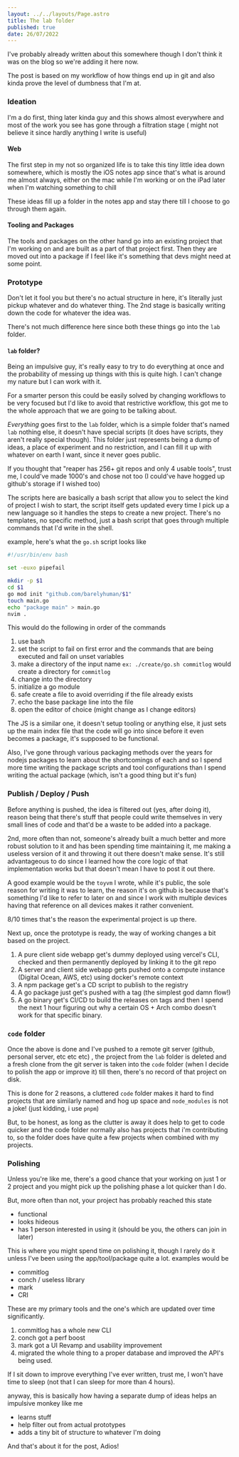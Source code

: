 ```yaml
---
layout: ../../layouts/Page.astro
title: The lab folder
published: true
date: 26/07/2022
---
```


I've probably already written about this somewhere though I don't think it was on the blog so we're adding it here now.

The post is based on my workflow of how things end up in git and also kinda prove the level of dumbness that I'm at.

### Ideation

I'm a do first, thing later kinda guy and this shows almost everywhere and most of the work you see has gone through a
filtration stage ( might not believe it since hardly anything I write is useful)

#### Web

The first step in my not so organized life is to take this tiny little idea down somewhere, which is mostly the iOS notes app
since that's what is around me almost always, either on the mac while I'm working or on the iPad later when I'm watching something to
chill

These ideas fill up a folder in the notes app and stay there till I choose to go through them again.

#### Tooling and Packages

The tools and packages on the other hand go into an existing project that I'm working on and are built as a part of that project first. Then they are moved out into a package if I feel like it's something that devs might need at some point.

### Prototype

Don't let it fool you but there's no actual structure in here, it's literally just pickup whatever and do whatever thing. The 2nd stage is basically writing down the code for whatever the idea was.

There's not much difference here since both these things go into the `lab` folder.

#### `lab` folder?

Being an impulsive guy, it's really easy to try to do everything at once and the probability of messing up things with this is quite high. I can't change my nature but I can work with it.

For a smarter person this could be easily solved by changing workflows to be very focused but I'd like to avoid that restrictive workflow, this got me to the whole approach that we are going to be talking about.

_Everything_ goes first to the `lab` folder, which is a simple folder that's named `lab` nothing else, it doesn't have special scripts (it does have scripts, they aren't really special though). This folder just represents being a dump of ideas, a place of experiment and no restriction, and I can fill it up with whatever on earth I want, since it never goes public.

If you thought that "reaper has 256+ git repos and only 4 usable tools", trust me, I could've made 1000's and chose not too (I could've have hogged up github's storage if I wished too)

The scripts here are basically a bash script that allow you to select the kind of project I wish to start, the script itself gets updated every time I pick up a new language so it handles the steps to create a new project. There's no templates, no specific method, just a bash script that goes through multiple commands that I'd write in the shell.

example, here's what the `go.sh` script looks like

```sh
#!/usr/bin/env bash

set -euxo pipefail

mkdir -p $1
cd $1
go mod init "github.com/barelyhuman/$1"
touch main.go
echo "package main" > main.go
nvim .
```

This would do the following in order of the commands

1. use bash
2. set the script to fail on first error and the commands that are being executed and fail on unset variables
3. make a directory of the input name `ex: ./create/go.sh commitlog` would create a directory for `commitlog`
4. change into the directory
5. initialize a go module
6. safe create a file to avoid overriding if the file already exists
7. echo the base package line into the file
8. open the editor of choice (might change as I change editors)

The JS is a similar one, it doesn't setup tooling or anything else, it just sets up the main index file that the code will go into since
before it even becomes a package, it's supposed to be functional.

Also, I've gone through various packaging methods over the years for nodejs packages to learn about the shortcomings of each and so I spend
more time writing the package scripts and tool configurations than I spend writing the actual package (which, isn't a good thing but it's fun)

### Publish / Deploy / Push

Before anything is pushed, the idea is filtered out (yes, after doing it), reason being that there's stuff that people could write themselves in
very small lines of code and that'd be a waste to be added into a package.

2nd, more often than not, someone's already built a much better and more robust solution to it and has been spending time maintaining it, me making a
useless version of it and throwing it out there doesn't make sense. It's still advantageous to do since I learned how the core logic of that implementation works
but that doesn't mean I have to post it out there.

A good example would be the `toyvm` I wrote, while it's public, the sole reason for writing it was to learn, the reason it's on github is because that's something I'd like to refer to later on and since I work with multiple devices having that reference on all devices makes it rather convenient.

8/10 times that's the reason the experimental project is up there.

Next up, once the prototype is ready, the way of working changes a bit based on the project.

1. A pure client side webapp get's dummy deployed using vercel's CLI, checked and then permanently deployed by linking it to the git repo
2. A server and client side webapp gets pushed onto a compute instance (Digital Ocean, AWS, etc) using docker's remote context
3. A npm package get's a CD script to publish to the registry
4. A go package just get's pushed with a tag (the simplest god damn flow!)
5. A go binary get's CI/CD to build the releases on tags and then I spend the next 1 hour figuring out why a certain OS + Arch combo doesn't work for that specific binary.

### `code` folder

Once the above is done and I've pushed to a remote git server (github, personal server, etc etc etc) , the project from the `lab` folder is deleted and
a fresh clone from the git server is taken into the `code` folder (when I decide to polish the app or improve it) till then, there's no record of that
project on disk.

This is done for 2 reasons, a cluttered `code` folder makes it hard to find projects that are similarly named and hog up space and `node_modules` is not a joke! (just kidding, i use `pnpm`)

But, to be honest, as long as the clutter is away it does help to get to code quicker and the code folder normally also has projects that i'm contributing to, so the folder does have quite a few projects when combined with my projects.

### Polishing

Unless you're like me, there's a good chance that your working on just 1 or 2 project and you might pick up the polishing phase a lot quicker than I do.

But, more often than not, your project has probably reached this state

- functional
- looks hideous
- has 1 person interested in using it (should be you, the others can join in later)

This is where you might spend time on polishing it, though I rarely do it unless I've been using the app/tool/package quite a lot.
examples would be

- commitlog
- conch / useless library
- mark
- CRI

These are my primary tools and the one's which are updated over time significantly.

1. commitlog has a whole new CLI
2. conch got a perf boost
3. mark got a UI Revamp and usability improvement
4. migrated the whole thing to a proper database and improved the API's being used.

If I sit down to improve everything I've ever written, trust me, I won't have time to sleep (not that I can sleep for more than 4 hours).

anyway, this is basically how having a separate dump of ideas helps an impulsive monkey like me

- learns stuff
- help filter out from actual prototypes
- adds a tiny bit of structure to whatever I'm doing

And that's about it for the post,
Adios!
